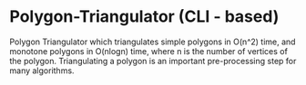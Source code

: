 # Polygon-Triangulator (CLI - based)

Polygon Triangulator which triangulates simple polygons in O(n^2) time, and monotone polygons in O(nlogn) time, where n is the number of vertices of the polygon. Triangulating a polygon is an important pre-processing step for many algorithms.
